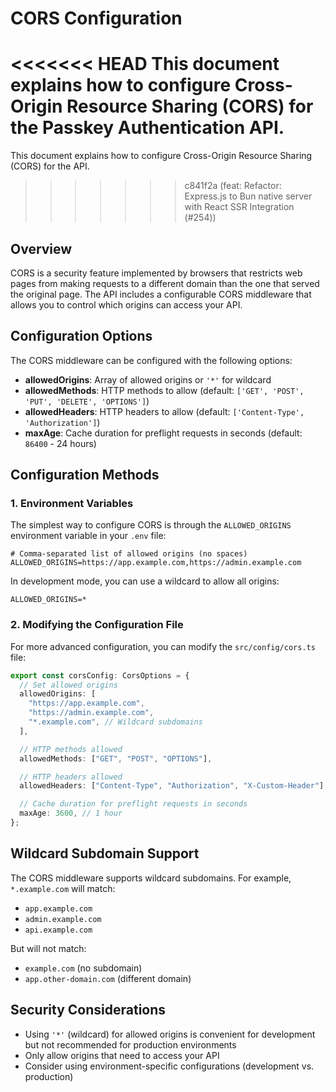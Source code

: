 # CORS Configuration

<<<<<<< HEAD
This document explains how to configure Cross-Origin Resource Sharing (CORS) for the Passkey Authentication API.
=======
This document explains how to configure Cross-Origin Resource Sharing (CORS) for the API.
>>>>>>> c841f2a (feat: Refactor: Express.js to Bun native server with React SSR Integration (#254))

## Overview

CORS is a security feature implemented by browsers that restricts web pages from making requests to a different domain than the one that served the original page. The API includes a configurable CORS middleware that allows you to control which origins can access your API.

## Configuration Options

The CORS middleware can be configured with the following options:

- **allowedOrigins**: Array of allowed origins or `'*'` for wildcard
- **allowedMethods**: HTTP methods to allow (default: `['GET', 'POST', 'PUT', 'DELETE', 'OPTIONS']`)
- **allowedHeaders**: HTTP headers to allow (default: `['Content-Type', 'Authorization']`)
- **maxAge**: Cache duration for preflight requests in seconds (default: `86400` - 24 hours)

## Configuration Methods

### 1. Environment Variables

The simplest way to configure CORS is through the `ALLOWED_ORIGINS` environment variable in your `.env` file:

```
# Comma-separated list of allowed origins (no spaces)
ALLOWED_ORIGINS=https://app.example.com,https://admin.example.com
```

In development mode, you can use a wildcard to allow all origins:

```
ALLOWED_ORIGINS=*
```

### 2. Modifying the Configuration File

For more advanced configuration, you can modify the `src/config/cors.ts` file:

```typescript
export const corsConfig: CorsOptions = {
  // Set allowed origins
  allowedOrigins: [
    "https://app.example.com",
    "https://admin.example.com",
    "*.example.com", // Wildcard subdomains
  ],

  // HTTP methods allowed
  allowedMethods: ["GET", "POST", "OPTIONS"],

  // HTTP headers allowed
  allowedHeaders: ["Content-Type", "Authorization", "X-Custom-Header"],

  // Cache duration for preflight requests in seconds
  maxAge: 3600, // 1 hour
};
```

## Wildcard Subdomain Support

The CORS middleware supports wildcard subdomains. For example, `*.example.com` will match:

- `app.example.com`
- `admin.example.com`
- `api.example.com`

But will not match:

- `example.com` (no subdomain)
- `app.other-domain.com` (different domain)

## Security Considerations

- Using `'*'` (wildcard) for allowed origins is convenient for development but not recommended for production environments
- Only allow origins that need to access your API
- Consider using environment-specific configurations (development vs. production)
